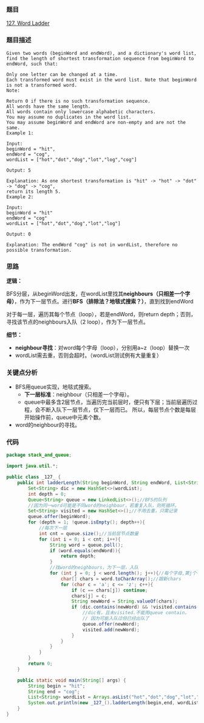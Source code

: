 ### 题目
[127. Word Ladder](https://leetcode.com/problems/word-ladder/)

### 题目描述
```
Given two words (beginWord and endWord), and a dictionary's word list, find the length of shortest transformation sequence from beginWord to endWord, such that:

Only one letter can be changed at a time.
Each transformed word must exist in the word list. Note that beginWord is not a transformed word.
Note:

Return 0 if there is no such transformation sequence.
All words have the same length.
All words contain only lowercase alphabetic characters.
You may assume no duplicates in the word list.
You may assume beginWord and endWord are non-empty and are not the same.
Example 1:

Input:
beginWord = "hit",
endWord = "cog",
wordList = ["hot","dot","dog","lot","log","cog"]

Output: 5

Explanation: As one shortest transformation is "hit" -> "hot" -> "dot" -> "dog" -> "cog",
return its length 5.
Example 2:

Input:
beginWord = "hit"
endWord = "cog"
wordList = ["hot","dot","dog","lot","log"]

Output: 0

Explanation: The endWord "cog" is not in wordList, therefore no possible transformation.
```

### 思路

**逻辑：**

BFS分层，从beginWord出发，在wordList里找其**neighbours（只相差一个字母）**，作为下一层节点。进行**BFS（排除法？地毯式搜索？）**，直到找到endWord

对于每一层，遍历其每个节点（loop），若是endWord，则return depth；否则，寻找该节点的neighbours入队（2 loop），作为下一层节点。

**细节：**

* **neighbour寻找**：对word每个字母（loop），分别用a~z（loop）替换一次
* wordList需去重，否则会超时。（wordList测试例有大量重复）

### 关键点分析
* BFS用queue实现，地毯式搜索。
	* **下一层标准**：neighbour（只相差一个字母）。
	* queue中最多含2层节点，当遍历完当前层时，便只有下层；当前层遍历过程，会不断入队下一层节点，仅下一层而已。	所以，每层节点个数是每层开始操作前，queue中元素个数。
* word的neighbour的寻找。

### 代码
```java
package stack_and_queue;

import java.util.*;

public class _127_ {
    public int ladderLength(String beginWord, String endWord, List<String> wordList) {
        Set<String> dic = new HashSet<>(wordList);
        int depth = 0;
        Queue<String> queue = new LinkedList<>();//BFS的队列
        //因为同一word可能是不同word的neighbour，若重复入队，则死循环。
        Set<String> visited = new HashSet<>();//不用去重，只需记录
        queue.offer(beginWord);
        for (depth = 1; !queue.isEmpty(); depth++){
            //每次下一层
            int cnt = queue.size();//当前层节点数量
            for (int i = 0; i < cnt; i++){
                String word = queue.poll();
                if (word.equals(endWord)){
                    return depth;
                }
                //找word的neighbours，为下一层，入队
                for (int j = 0; j < word.length(); j++){//每个字母,第j个字母
                    char[] chars = word.toCharArray();//跟新chars
                    for (char c = 'a'; c <= 'z'; c++){
                        if (c == chars[j]) continue;
                        chars[j] = c;
                        String newWord = String.valueOf(chars);
                        if (dic.contains(newWord) && !visited.contains(newWord)){
                            //dic有，且未visited.不能用queue contain，
                            // 因为可能入队过但已经出队了
                            queue.offer(newWord);
                            visited.add(newWord);
                        }
                    }
                }
            }
        }
        return 0;
    }

    public static void main(String[] args) {
        String begin = "hit";
        String end = "cog";
        List<String> wordList = Arrays.asList("hot","dot","dog","lot","log","cog");
        System.out.println(new _127_().ladderLength(begin,end, wordList));
    }
}
```